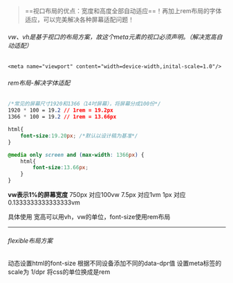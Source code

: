 > ==视口布局的优点：宽度和高度全部自动适应==！再加上rem布局的字体适应，可以完美解决各种屏幕适配问题！

###### vw、vh是基于视口的布局方案，故这个meta元素的视口必须声明。（解决宽高自动适配）
`<meta name="viewport" content="width=device-width,inital-scale=1.0"/>`

###### rem布局-解决字体适配
```css
/*常见的屏幕尺寸1920和1366（14吋屏幕），将屏幕分成100份*/
1920 * 100 = 19.2 // 1rem = 19.2px
1366 * 100 = 19.2 // 1rem = 13.66px

html{ 
	font-size:19.20px; /*默认以设计稿为基准*/ 
}

@media only screen and (max-width: 1366px) {
	html{
		font-size:13.66px; 
	}
}
```

**vw表示1%的屏幕宽度**
750px 对应100vw
7.5px 对应1vm
1px 对应 0.1333333333333333vm

具体使用
宽高可以用vh，vw的单位，font-size使用rem布局

---

###### flexible布局方案
动态设置html的font-size
根据不同设备添加不同的data-dpr值
设置meta标签的scale为 1/dpr
将css的单位换成是rem